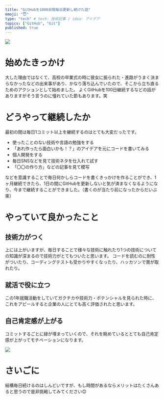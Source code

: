 ```yaml
---
title: "GitHubを1000日間毎日更新し続けた話"
emoji: "😇"
type: "tech" # tech: 技術記事 / idea: アイデア
topics: ["GitHub", "Git"]
published: true
---
```


![](https://storage.googleapis.com/zenn-user-upload/b7dc2208de01-20231205.png)

# 始めたきっかけ

大した理由ではなくて、高校の卒業式の時に彼女に振られた・進路がうまく決まらなかったなどの出来事があり、かなり落ち込んでいたので、そこから立ち直るためのアクションとして始めました。
よくGitHubを100日継続するなどの話がありますがそう言うのに憧れていた節もあります。笑

# どうやって継続したか

最初の間は毎日1コミット以上を継続するのはとても大変だったです。

- 使ったことのない技術や言語の勉強をする
- 「あれ作ったら面白いかも！？」のアイデアを元にコードを書いてみる
- 個人開発をする
- 毎日SNSなどを見て技術ネタを仕入れて試す
- 「〇〇の作り方」などの記事を見て模写

などを意識することで毎日何かしらコードを書くきっかけを作ることができ、1ヶ月継続できたら、1日の間にGitHubを更新しないと気が済まなくなるようになり、今まで継続することができました。（書くのが当たり前になったからだいぶ楽）

# やっていて良かったこと

## 技術力がつく

上には上がいますが、毎日することで様々な技術に触れたり1つの技術についての知識が深まるので技術力がとてもついたと思います。
コードを読むのに耐性がついたり、コーディングテストも受かりやすくなったり、ハッカソンで賞が取れたり。

## 就活で役に立つ

この1年就職活動をしていてガクチカや技術力・ポテンシャルを見られた時に、これをアピールすると企業の人にとても高く評価されたと思います。

## 自己肯定感が上がる

コミットするごとに緑が埋まっていくので、それを眺めているととても自己肯定感が上がってモチベーションになります。

![](https://storage.googleapis.com/zenn-user-upload/3ad942ae1e4b-20231205.png)

# さいごに

結構毎日続けるのはしんどいですが、もし時間があるならメリットはたくさんあると思うので是非挑戦してみてください😊